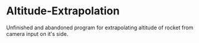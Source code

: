 # Altitude-Extrapolation
Unfinished and abandoned program for extrapolating altitude of rocket from camera input on it's side.
